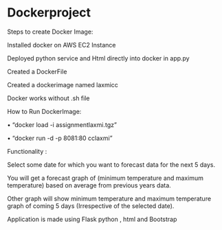 # Dockerproject

Steps to create Docker Image:

Installed docker on AWS EC2 Instance 

Deployed python service and Html directly into docker in app.py

Created a DockerFile

Created a dockerimage named laxmicc

Docker works without .sh file

How to Run DockerImage:


• “docker load -i assignmentlaxmi.tgz” 

• “docker run -d -p 8081:80 cclaxmi”

Functionality :

Select some date for which you want to forecast data for the next 5 days.

You will get a forecast graph of (minimum temperature and maximum temperature) based on average from previous years data.

Other graph will show minimum temperature and maximum temperature graph of coming 5 days (Irrespective of the selected date).

Application is made using Flask python , html and Bootstrap